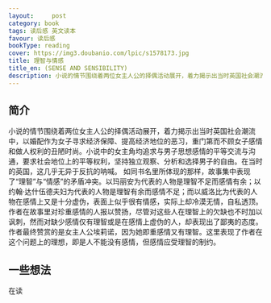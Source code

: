 ```yaml
---
layout:     post
category: book
tags: 读后感 英文读本
favour: 读后感
bookType: reading
cover: https://img3.doubanio.com/lpic/s1578173.jpg
title: 理智与情感
title_en: (SENSE AND SENSIBILITY)
description: 小说的情节围绕着两位女主人公的择偶活动展开，着力揭示出当时英国社会潮流中，以婚配作为女子寻求经济保障、提高经济地位的恶习，重门第而不顾女子感情和做人权利的丑陋时尚。小说中的女主角均追求与男子思想感情的平等交流与沟通，要求社会地位上的平等权利，坚持独立观察、分析和选择男子的自由。在当时的英国，这几乎无异于反抗的呐喊。如同书名里所体现的那样，故事集中表现了“理智”与“情感”的矛盾冲突。以玛丽安为代表的人物是理智不足而感情有余；以约翰·达什伍德夫妇为代表的人物是理智有余而感情不足；而以威洛比为代表的人物在感情上又是十分虚伪，表面上似乎很有情感，实际上却冷漠无情，自私透顶。作者在故事里对珍重感情的人报以赞扬，尽管对这些人在理智上的欠缺也不时加以讽刺，然而对缺少感情仅有理智或是在感情上虚伪的人，却表现出了鄙夷的态度。作者最终赞赏的是女主人公埃莉诺，因为她即重感情又有理智。这里表现了作者在这个问题上的理想，即是人不能没有感情，但感情应受理智的制约。
---
```



## 简介
小说的情节围绕着两位女主人公的择偶活动展开，着力揭示出当时英国社会潮流中，以婚配作为女子寻求经济保障、提高经济地位的恶习，重门第而不顾女子感情和做人权利的丑陋时尚。小说中的女主角均追求与男子思想感情的平等交流与沟通，要求社会地位上的平等权利，坚持独立观察、分析和选择男子的自由。在当时的英国，这几乎无异于反抗的呐喊。
如同书名里所体现的那样，故事集中表现了“理智”与“情感”的矛盾冲突。以玛丽安为代表的人物是理智不足而感情有余；以约翰·达什伍德夫妇为代表的人物是理智有余而感情不足；而以威洛比为代表的人物在感情上又是十分虚伪，表面上似乎很有情感，实际上却冷漠无情，自私透顶。作者在故事里对珍重感情的人报以赞扬，尽管对这些人在理智上的欠缺也不时加以讽刺，然而对缺少感情仅有理智或是在感情上虚伪的人，却表现出了鄙夷的态度。作者最终赞赏的是女主人公埃莉诺，因为她即重感情又有理智。这里表现了作者在这个问题上的理想，即是人不能没有感情，但感情应受理智的制约。

## 一些想法
在读